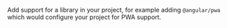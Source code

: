 Add support for a library in your project, for example adding `@angular/pwa` which would configure
your project for PWA support.
